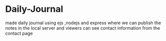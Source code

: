 # Daily-Journal
made daily journal using ejs ,nodejs and express where we can publish the notes in the local server and viewers can see contact information from the contact page
